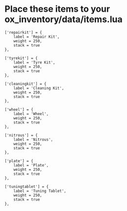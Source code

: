 # Place these items to your ox_inventory/data/items.lua

	['repairkit'] = {
		label = 'Repair Kit',
		weight = 250,
		stack = true
	},

	['tyrekit'] = {
		label = 'Tyre Kit',
		weight = 250,
		stack = true
	},

	['cleaningkit'] = {
		label = 'Cleaning Kit',
		weight = 250,
		stack = true
	},

	['wheel'] = {
		label = 'Wheel',
		weight = 250,
		stack = true
	},

	['nitrous'] = {
		label = 'Nitrous',
		weight = 250,
		stack = true
	},

	['plate'] = {
		label = 'Plate',
		weight = 250,
		stack = true
	},

	['tuningtablet'] = {
		label = 'Tuning Tablet',
		weight = 250,
		stack = true
	},